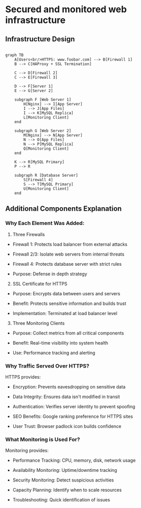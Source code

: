# Secured and monitored web infrastructure
## Infrastructure Design
```mermaid

graph TB
    A[Users<br/>HTTPS: www.foobar.com] --> B[Firewall 1]
    B --> C[HAProxy + SSL Termination]
    
    C --> D[Firewall 2]
    C --> E[Firewall 3]
    
    D --> F[Server 1]
    E --> G[Server 2]
    
    subgraph F [Web Server 1]
        H[Nginx] --> I[App Server]
        I --> J[App Files]
        I --> K[MySQL Replica]
        L[Monitoring Client]
    end
    
    subgraph G [Web Server 2]
        M[Nginx] --> N[App Server]
        N --> O[App Files]
        N --> P[MySQL Replica]
        Q[Monitoring Client]
    end
    
    K --> R[MySQL Primary]
    P --> R
    
    subgraph R [Database Server]
        S[Firewall 4]
        S --> T[MySQL Primary]
        U[Monitoring Client]
    end

```
## Additional Components Explanation
### Why Each Element Was Added:
1. Three Firewalls
- Firewall 1: Protects load balancer from external attacks

- Firewall 2/3: Isolate web servers from internal threats

- Firewall 4: Protects database server with strict rules

- Purpose: Defense in depth strategy
2. SSL Certificate for HTTPS

- Purpose: Encrypts data between users and servers

- Benefit: Protects sensitive information and builds trust

- Implementation: Terminated at load balancer level

3. Three Monitoring Clients

- Purpose: Collect metrics from all critical components

- Benefit: Real-time visibility into system health

- Use: Performance tracking and alerting

### Why Traffic Served Over HTTPS?
HTTPS provides:

- Encryption: Prevents eavesdropping on sensitive data

- Data Integrity: Ensures data isn't modified in transit

- Authentication: Verifies server identity to prevent spoofing

- SEO Benefits: Google ranking preference for HTTPS sites

- User Trust: Browser padlock icon builds confidence

### What Monitoring is Used For?
Monitoring provides:

- Performance Tracking: CPU, memory, disk, network usage

- Availability Monitoring: Uptime/downtime tracking

- Security Monitoring: Detect suspicious activities

- Capacity Planning: Identify when to scale resources

- Troubleshooting: Quick identification of issues